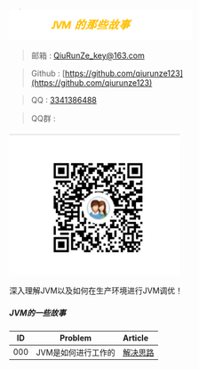 ![互联网JVM的那些故事](https://raw.githubusercontent.com/qiurunze123/imageall/master/jvm10.png)

> 邮箱 : [QiuRunZe_key@163.com](QiuRunZe_key@163.com)

> Github : [https://github.com/qiurunze123](https://github.com/qiurunze123)

> QQ : [3341386488](3341386488)

> QQ群 :

 ![整体流程](https://raw.githubusercontent.com/qiurunze123/imageall/master/qq.png)
 
深入理解JVM以及如何在生产环境进行JVM调优！



##### JVM的一些故事
| ID | Problem  | Article | 
| --- | ---   | :--- |
| 000 |JVM是如何进行工作的 | [解决思路](/docs/code-solve.md) |

